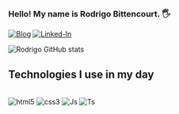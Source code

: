 
### Hello! My name is Rodrigo Bittencourt. 🖐️

[![Blog](https://img.shields.io/website?label=rodrigo-bittencourt.com&style=for-the-badge&url=https://portfolio-lake-five-82.vercel.app/)](https://portfolio-lake-five-82.vercel.app)
[![Linked-In](https://img.shields.io/badge/LinkedIn-0077B5?style=for-the-badge&logo=linkedin&logoColor=white)](https://www.linkedin.com/in/rodrigo-granado-bittencourt-0183ba2b1/)

![Rodrigo GitHub stats](https://github-readme-stats.vercel.app/api?username=RodrigoCWB0502&show_icons=true&theme=tokyonight)

## Technologies I use in my day

<div style="display: inline-block"> <br/>
    <img position="center" alt="html5" src="https://img.shields.io/badge/HTML5-E34F26?style=for-the-badge&logo=html5&logoColor=white" />
    <img position="center" alt="css3" src="https://img.shields.io/badge/CSS3-1572B6?style=for-the-badge&logo=css3&logoColor=white" />
    <img position="center" alt="Js" src="https://img.shields.io/badge/JavaScript-F7DF1E?style=for-the-badge&logo=javascript&logoColor=black" />
    <img position="center" alt="Ts" src="https://img.shields.io/badge/TypeScript-007ACC?style=for-the-badge&logo=typescript&logoColor=white" />
</div> <br/>
